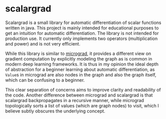 # scalargrad

Scalargrad is a small library for automatic differentiation of scalar functions written in java.
This project is mainly intended for educational purposes to get an intuition for automatic differentiation.
The library is not intended for production use.
It currently only implements two operators (multiplication and power) and is not very efficient.

While this library is similar to [micrograd](https://github.com/karpathy/micrograd),
it provides a different view on gradient computation by explicitly modeling the graph
as is common in modern deep learning frameworks.
It is thus in my opinion the ideal depth of abstraction for a beginner learning about automatic differentiation,
as `Value`s in micrograd are also nodes in the graph and also the graph itself, which can be confusing to a beginner.

This clear separation of concerns aims to improve clarity and readability of the code.
Another difference between micrograd and scalargrad is that scalargrad backpropagates in a recursive manner,
while micrograd topologically sorts a list of values (which are graph nodes) to visit, which I believe subtly obscures the underlying concept.